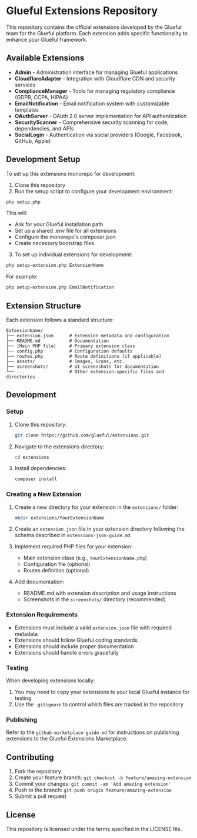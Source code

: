 # Glueful Extensions Repository

This repository contains the official extensions developed by the Glueful team for the Glueful platform. Each extension adds specific functionality to enhance your Glueful framework.

## Available Extensions

- **Admin** - Administration interface for managing Glueful applications
- **CloudflareAdapter** - Integration with Cloudflare CDN and security services
- **ComplianceManager** - Tools for managing regulatory compliance (GDPR, CCPA, HIPAA)
- **EmailNotification** - Email notification system with customizable templates
- **OAuthServer** - OAuth 2.0 server implementation for API authentication
- **SecurityScanner** - Comprehensive security scanning for code, dependencies, and APIs
- **SocialLogin** - Authentication via social providers (Google, Facebook, GitHub, Apple)

## Development Setup

To set up this extensions monorepo for development:

1. Clone this repository
2. Run the setup script to configure your development environment:

```bash
php setup.php
```

This will:
- Ask for your Glueful installation path
- Set up a shared .env file for all extensions
- Configure the monorepo's composer.json
- Create necessary bootstrap files

3. To set up individual extensions for development:

```bash
php setup-extension.php ExtensionName
```

For example:
```bash
php setup-extension.php EmailNotification
```

## Extension Structure

Each extension follows a standard structure:

```
ExtensionName/
├── extension.json      # Extension metadata and configuration
├── README.md           # Documentation
├── [Main PHP file]     # Primary extension class
├── config.php          # Configuration defaults
├── routes.php          # Route definitions (if applicable)
├── assets/             # Images, icons, etc.
├── screenshots/        # UI screenshots for documentation
└── ...                 # Other extension-specific files and directories
```

## Development

### Setup

1. Clone this repository:
   ```bash
   git clone https://github.com/glueful/extensions.git
   ```

2. Navigate to the extensions directory:
   ```bash
   cd extensions
   ```

3. Install dependencies:
   ```bash
   composer install
   ```

### Creating a New Extension

1. Create a new directory for your extension in the `extensions/` folder:
   ```bash
   mkdir extensions/YourExtensionName
   ```

2. Create an `extension.json` file in your extension directory following the schema described in `extensions-json-guide.md`

3. Implement required PHP files for your extension:
   - Main extension class (e.g., `YourExtensionName.php`)
   - Configuration file (optional)
   - Routes definition (optional)

4. Add documentation:
   - README.md with extension description and usage instructions
   - Screenshots in the `screenshots/` directory (recommended)

### Extension Requirements

- Extensions must include a valid `extension.json` file with required metadata
- Extensions should follow Glueful coding standards
- Extensions should include proper documentation
- Extensions should handle errors gracefully

### Testing

When developing extensions locally:

1. You may need to copy your extensions to your local Glueful instance for testing
2. Use the `.gitignore` to control which files are tracked in the repository

### Publishing

Refer to the `github-marketplace-guide.md` for instructions on publishing extensions to the Glueful Extensions Marketplace.

## Contributing

1. Fork the repository
2. Create your feature branch: `git checkout -b feature/amazing-extension`
3. Commit your changes: `git commit -am 'Add amazing extension'`
4. Push to the branch: `git push origin feature/amazing-extension`
5. Submit a pull request

## License

This repository is licensed under the terms specified in the LICENSE file.